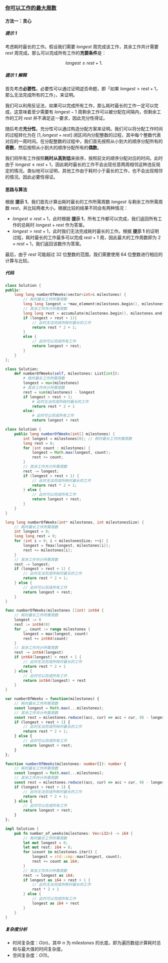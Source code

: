 ### [你可以工作的最大周数](https://leetcode.cn/problems/maximum-number-of-weeks-for-which-you-can-work/solutions/908442/ni-ke-yi-gong-zuo-de-zui-da-zhou-shu-by-rbidw/)

#### 方法一：贪心

##### 提示 $1$

考虑耗时最长的工作。假设我们需要 $\textit{longest}$ 周完成该工作，其余工作共计需要 $\textit{rest}$ 周完成。那么可以完成所有工作的**充要条件**是：

$$\textit{longest} \le \textit{rest} + 1.$$

##### 提示 $1$ 解释

首先考虑**必要性**。必要性可以通过证明逆否命题，即「如果 $\textit{longest} > \textit{rest} + 1$，那么无法完成所有的工作」，来证明。

我们可以利用反证法，如果可以完成所有工作，那么耗时最长的工作一定可以完成，这意味着至少需要有 $\textit{longest} - 1$ 周剩余工作可以被分配在间隔内，但剩余工作的工时 $\textit{rest}$ 并不满足这一要求，因此充分性得证。

随后考虑**充分性**。充分性可以通过构造分配方案来证明。我们可以将分配工作时间的过程转化为在 $[1, \textit{longest} + \textit{rest}]$ 闭区间内分配整数的过程，其中每个整数代表对应的一周时间。在分配整数的过程中，我们首先按照从小到大的顺序分配所有的**奇数**，然后按照从小到大的顺序分配所有的**偶数**。

我们将所有工作按照**耗时从高到低**来排序，按照前文的顺序分配对应的时间。此时由于 $\textit{longest} \le \textit{rest} + 1$，因此耗时最长的工作不会出现任意两周相邻这种违反规定的情况。类似地可以证明，其他工作由于耗时小于最长的工作，也不会出现相邻的情况。因此必要性得证。

#### 思路与算法

根据 **提示 $1$**，我们首先计算出耗时最长的工作所需周数 $\textit{longest}$ 与剩余工作所需周数 $\textit{rest}$，并比较两者大小。根据比较的结果不同会有两种情况：

- $\textit{longest} \le \textit{rest} + 1$，此时根据 **提示 $1$**，所有工作都可以完成，我们返回所有工作的总耗时 $\textit{longest} + \textit{rest}$ 作为答案。
- $\textit{longest} > \textit{rest} + 1$，此时我们无法完成耗时最长的工作。根据 **提示 $1$** 的证明过程，耗时最长的工作最多可以完成 $\textit{rest} + 1$ 周，因此最大的工作周数即为 $2 \times \textit{rest} + 1$，我们返回该数作为答案。

最后，由于 $\textit{rest}$ 可能超过 $32$ 位整数的范围，我们需要使用 $64$ 位整数进行相应的计算与比较。

##### 代码

```c++
class Solution {
public:
    long long numberOfWeeks(vector<int>& milestones) {
        // 耗时最长工作所需周数
        long long longest = *max_element(milestones.begin(), milestones.end());
        // 其余工作共计所需周数
        long long rest = accumulate(milestones.begin(), milestones.end(), 0LL) - longest;
        if (longest > rest + 1){
            // 此时无法完成所耗时最长的工作
            return rest * 2 + 1;
        }
        else {
            // 此时可以完成所有工作
            return longest + rest;
        }
    }
};
```

```python
class Solution:
    def numberOfWeeks(self, milestones: List[int]):
        # 耗时最长工作所需周数
        longest = max(milestones)
        # 其余工作共计所需周数
        rest = sum(milestones) - longest
        if longest > rest + 1:
            # 此时无法完成所耗时最长的工作
            return rest * 2 + 1
        else:
            # 此时可以完成所有工作
            return longest + rest
```

```java
class Solution {
    public long numberOfWeeks(int[] milestones) {
        int longest = milestones[0]; // 耗时最长工作所需周数
        long rest = 0;
        for (int count : milestones) {
            longest = Math.max(longest, count);
            rest += count;
        }
        // 其余工作共计所需周数
        rest -= longest;
        if (longest > rest + 1) {
            // 此时无法完成所耗时最长的工作
            return rest * 2 + 1;
        } else {
            // 此时可以完成所有工作
            return longest + rest;
        }
    }
}
```

```c
long long numberOfWeeks(int* milestones, int milestonesSize) {
    // 耗时最长工作所需周数
    int longest = 0;
    long long rest = 0;
    for (int i = 0; i < milestonesSize; ++i) {
        longest = fmax(longest, milestones[i]);
        rest += milestones[i];
    }
    // 其余工作共计所需周数
    rest -= longest;
    if (longest > rest + 1) {
        // 此时无法完成所耗时最长的工作
        return rest * 2 + 1; 
    } else {
        // 此时可以完成所有工作
        return longest + rest;
    }
}
```

```go
func numberOfWeeks(milestones []int) int64 {
    // 耗时最长工作所需周数
    longest := 0
    rest := int64(0)
    for _, count := range milestones {
        longest = max(longest, count)
        rest += int64(count)
    }
    // 其余工作共计所需周数
    rest -= int64(longest)
    if int64(longest) > rest + 1 {
        // 此时无法完成所耗时最长的工作
        return rest * 2 + 1
    } else {
        // 此时可以完成所有工作
        return int64(longest) + rest
    }
}
```

```javascript
var numberOfWeeks = function(milestones) {
    // 耗时最长工作所需周数
    const longest = Math.max(...milestones);
    // 其余工作共计所需周数
    const rest = milestones.reduce((acc, cur) => acc + cur, 0) - longest;
    if (longest > rest + 1) {
        // 此时无法完成所耗时最长的工作
        return rest * 2 + 1;
    } else {
        // 此时可以完成所有工作
        return longest + rest;
    }
};
```

```typescript
function numberOfWeeks(milestones: number[]): number {
    // 耗时最长工作所需周数
    const longest = Math.max(...milestones);
    // 其余工作共计所需周数
    const rest = milestones.reduce((acc, cur) => acc + cur, 0) - longest;
    if (longest > rest + 1) {
        // 此时无法完成所耗时最长的工作
        return rest * 2 + 1;
    } else {
        // 此时可以完成所有工作
        return longest + rest;
    }
};
```

```rust
impl Solution {
    pub fn number_of_weeks(milestones: Vec<i32>) -> i64 {
        // 耗时最长工作所需周数
        let mut longest = 0;
        let mut rest: i64 = 0;
        for &count in milestones.iter() {
            longest = std::cmp::max(longest, count);
            rest += count as i64;
        }
        // 其余工作共计所需周数
        rest -= longest as i64;
        if longest as i64 > rest + 1 {
            // 此时无法完成所耗时最长的工作
            rest * 2 + 1
        } else {
            // 此时可以完成所有工作
            longest as i64 + rest
        }
    }
}
```

##### 复杂度分析

- 时间复杂度：$O(n)$，其中 $n$ 为 $\textit{milestones}$ 的长度。即为遍历数组计算耗时总和与最大值的时间复杂度。
- 空间复杂度：$O(1)$。
